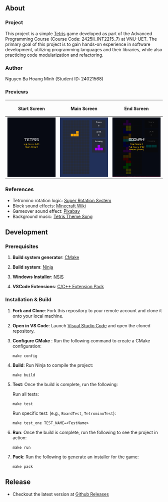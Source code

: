 ## About
### Project
This project is a simple [Tetris](https://en.wikipedia.org/wiki/Tetris) game developed as part of the Advanced Programming Course (Course Code: 2425II_INT2215_7) at VNU-UET. The primary goal of this project is to gain hands-on experience in software development, utilizing programming languages and their libraries, while also practicing code modularization and refactoring.

### Author
Nguyen Ba Hoang Minh (Student ID: 24021568)

### Previews
| <p align="center">Start Screen</p> | <p align="center">Main Screen</p> | <p align="center">End Screen</p> |
|---------|---------|---------|
|![game start screen](./previews/start-screen.png) | ![game main screen](./previews/main-screen.png) | ![game end screen](./previews/end-screen.png) | 

### References
- Tetromino rotation logic: [Super Rotation System](https://harddrop.com/wiki/SRS)
- Block sound effects: [Minecraft Wiki](https://minecraft.fandom.com/wiki/Category:Block_sounds)
- Gameover sound effect: [Pixabay](https://pixabay.com/sound-effects/game-over-arcade-6435/)
- Background music: [Tetris Theme Song](https://www.youtube.com/watch?v=NmCCQxVBfyM&pp=ygUMdGV0cmlzIHRoZW1l)

## Development
### Prerequisites
1. **Build system generator**: [CMake](https://cmake.org/download/)

2. **Build system**: [Ninja](https://github.com/ninja-build/ninja/releases)

3. **Windows Installer**: [NSIS](https://nsis.sourceforge.io/Download)

3. **VSCode Extensions**: [C/C++ Extension Pack](https://marketplace.visualstudio.com/items?itemName=ms-vscode.cpptools-extension-pack)

### Installation & Build
1. **Fork and Clone**: Fork this repository to your remote account and clone it onto your local machine. 
2. **Open in VS Code**: Launch [Visual Studio Code](https://code.visualstudio.com/) and open the cloned repository.
3. **Configure CMake** : Run the following command to create a CMake configuration: 

    ```
    make config
    ```

4. **Build**: Run Ninja to compile the project: 

    ```
    make build
    ```

5. **Test**: Once the build is complete, run the following: 

    Run all tests:

    ```
    make test
    ```

    Run specific test: (e.g., `BoardTest`, `TetrominoTest`):

    ```
    make test_one TEST_NAME=<TestName>
    ```

6. **Run**: Once the build is complete, run the following to see the project in action:

    ```
    make run
    ```

7. **Pack**: Run the following to generate an installer for the game:

    ```
    make pack
    ```

## Release

- Checkout the latest version at [Github Releases](https://github.com/zadnap/tetris/releases)